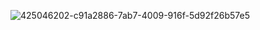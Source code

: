 ![425046202-c91a2886-7ab7-4009-916f-5d92f26b57e5](https://github.com/user-attachments/assets/37b6b154-75de-41f1-acde-f412f897e890)
